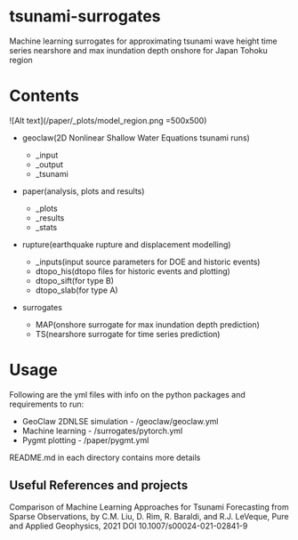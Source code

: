 # tsunami-surrogates
Machine learning surrogates for approximating tsunami wave height time series nearshore and max inundation depth onshore for Japan Tohoku region

# Contents
![Alt text](/paper/_plots/model_region.png =500x500)

- geoclaw(2D Nonlinear Shallow Water Equations tsunami runs)
  - _input
  - _output
  - _tsunami

- paper(analysis, plots and results)
  - _plots
  - _results
  - _stats

- rupture(earthquake rupture and displacement modelling)
  - _inputs(input source parameters for DOE and historic events)
  - dtopo_his(dtopo files for historic events and plotting)
  - dtopo_sift(for type B)
  - dtopo_slab(for type A)

- surrogates
  - MAP(onshore surrogate for max inundation depth prediction)
  - TS(nearshore surrogate for time series prediction)

# Usage
Following are the yml files with info on the python packages and requirements to run:
- GeoClaw 2DNLSE simulation - /geoclaw/geoclaw.yml
- Machine learning - /surrogates/pytorch.yml
- Pygmt plotting - /paper/pygmt.yml

README.md in each directory contains more details

## Useful References and projects
Comparison of Machine Learning Approaches for Tsunami Forecasting from Sparse Observations,
by C.M. Liu, D. Rim, R. Baraldi, and R.J. LeVeque, Pure and Applied Geophysics, 2021
DOI 10.1007/s00024-021-02841-9



